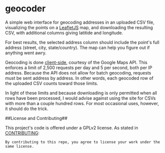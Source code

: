 # geocoder

A simple web interface for geocoding addresses in an uploaded CSV file, visualizing the points on a [LeafletJS](http://leafletjs.com/) map, and downloading the resulting CSV, with additional columns giving latitide and longitude.

For best results, the selected address column should include the point's full address (street, city, state/country). The map can help you figure out if anything went awry.

Geocoding is done [client-side](https://developers.google.com/maps/articles/geocodestrat#client), courtesy of the Google Maps API. This enforces a limit of 2,500 requests per day and 5 per second, both per IP address. Because the API does not allow for batch geocoding, requests must be sent address by address. In other words, each geocoded row of the uploaded CSV counts toward those limits.

In light of these limits and because downloading is only permitted when all rows have been processed, I would advise against using the site for CSVs with more than a couple hundred rows. For most occasional uses, however, it should do the trick.

##License and Contributing##

This project's code is offered under a GPLv2 license. As stated in [CONTRIBUTING](https://raw.githubusercontent.com/emanuelfeld/tree-map/gh-pages/CONTRIBUTING.md):

    By contributing to this repo, you agree to license your work under the same license.
